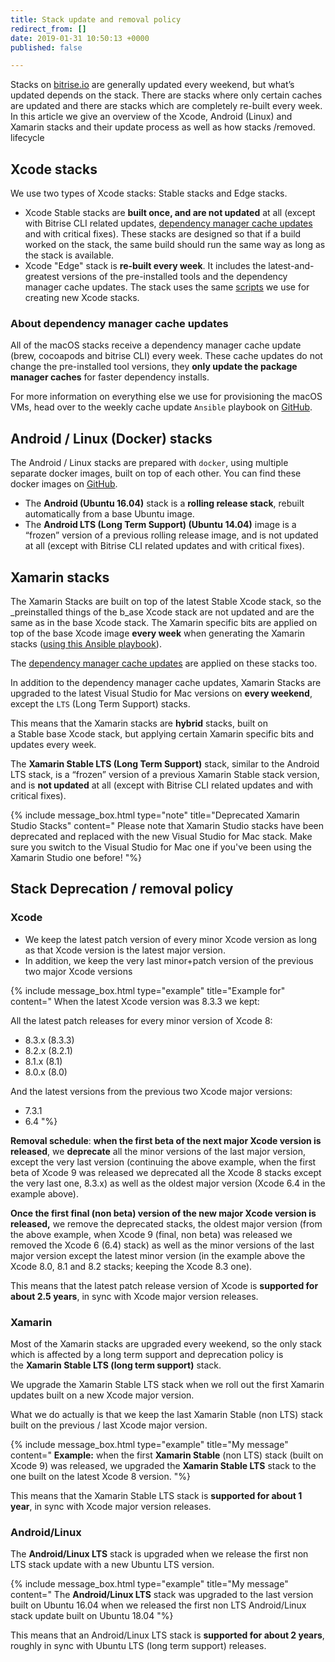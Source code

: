 ```yaml
---
title: Stack update and removal policy
redirect_from: []
date: 2019-01-31 10:50:13 +0000
published: false

---
```

Stacks on [bitrise.io](https://www.bitrise.io) are generally updated every weekend, but what’s updated depends on the stack. There are stacks where only certain caches are updated and there are stacks which are completely re-built every week. In this article we give an overview of the Xcode, Android (Linux) and Xamarin stacks and their update process as well as how stacks /removed. lifecycle

## Xcode stacks

We use two types of Xcode stacks: Stable stacks and Edge stacks.

* Xcode Stable stacks are **built once, and are not updated** at all (except with Bitrise CLI related updates, [dependency manager cache updates](/infrastructure/stack-update-and-removal-policy/#about-dependency-manager-cache-updates) and with critical fixes). These stacks are designed so that if a build worked on the stack, the same build should run the same way as long as the stack is available.
* Xcode "Edge" stack is **re-built every week**. It includes the latest-and-greatest versions of the pre-installed tools and the dependency manager cache updates. The stack uses the same [scripts](https://github.com/bitrise-io/osx-box-bootstrap) we use for creating new Xcode stacks.

### **About dependency manager cache updates**

All of the macOS stacks receive a dependency manager cache update (brew, cocoapods and bitrise CLI) every week. These cache updates do not change the pre-installed tool versions, they **only update the package manager caches** for faster dependency installs. 

For more information on everything else we use for provisioning the macOS VMs, head over to the weekly cache update `Ansible` playbook on [GitHub](https://github.com/bitrise-io/osx-box-bootstrap/blob/master/weekly-cache-update-playbook.yml).

## Android / Linux (Docker) stacks

The Android / Linux stacks are prepared with `docker`, using multiple separate docker images, built on top of each other. You can find these docker images on [GitHub](https://github.com/bitrise-docker).

* The **Android (Ubuntu 16.04)** stack is a **rolling release stack**, rebuilt automatically from a base Ubuntu image.
* The **Android LTS (Long Term Support) (Ubuntu 14.04)** image is a “frozen” version of a previous rolling release image, and is not updated at all (except with Bitrise CLI related updates and with critical fixes).

## Xamarin stacks

The Xamarin Stacks are built on top of the latest Stable Xcode stack, so the _preinstalled things of the b_ase Xcode stack are not updated and are the same as in the base Xcode stack. The Xamarin specific bits are applied on top of the base Xcode image **every week** when generating the Xamarin stacks ([using this Ansible playbook](https://github.com/bitrise-io/osx-box-bootstrap/blob/master/xamarin-playbook.yml)).

The [dependency manager cache updates](infrastructure/stack-update-and-removal-policy/#about-dependency-manager-cache-updates) are applied on these stacks too.

In addition to the dependency manager cache updates, Xamarin Stacks are upgraded to the latest Visual Studio for Mac versions on **every weekend**, except the `LTS` (Long Term Support) stacks.

This means that the Xamarin stacks are **hybrid** stacks, built on a Stable base Xcode stack, but applying certain Xamarin specific bits and updates every week.

The **Xamarin Stable LTS (Long Term Support)** stack, similar to the Android LTS stack, is a “frozen” version of a previous Xamarin Stable stack version, and is **not updated** at all (except with Bitrise CLI related updates and with critical fixes).

{% include message_box.html type="note" title="Deprecated Xamarin Studio Stacks" content="
Please note that Xamarin Studio stacks have been deprecated and replaced with the new Visual Studio for Mac stack. Make sure you switch to the Visual Studio for Mac one if you've been using the Xamarin Studio one before!
"%}

## Stack Deprecation / removal policy

### Xcode

* We keep the latest patch version of every minor Xcode version as long as that Xcode version is the latest major version.
* In addition, we keep the very last minor+patch version of the previous two major Xcode versions

{% include message_box.html type="example" title="Example for" content=" When the latest Xcode version was 8.3.3 we kept:

All the latest patch releases for every minor version of Xcode 8:

* 8.3.x (8.3.3)
* 8.2.x (8.2.1)
* 8.1.x (8.1)
* 8.0.x (8.0)

And the latest versions from the previous two Xcode major versions:

* 7.3.1
* 6.4
  "%}

**Removal schedule**: **when the first beta of the next major Xcode version is released**, we **deprecate** all the minor versions of the last major version, except the very last version (continuing the above example, when the first beta of Xcode 9 was released we deprecated all the Xcode 8 stacks except the very last one, 8.3.x) as well as the oldest major version (Xcode 6.4 in the example above).

**Once the first final (non beta) version of the new major Xcode version is released,** we remove the deprecated stacks, the oldest major version (from the above example, when Xcode 9 (final, non beta) was released we removed the Xcode 6 (6.4) stack) as well as the minor versions of the last major version except the latest minor version (in the example above the Xcode 8.0, 8.1 and 8.2 stacks; keeping the Xcode 8.3 one).

This means that the latest patch release version of Xcode is **supported for about 2.5 years**, in sync with Xcode major version releases.

### Xamarin

Most of the Xamarin stacks are upgraded every weekend, so the only stack which is affected by a long term support and deprecation policy is the **Xamarin Stable LTS (long term support)** stack.

We upgrade the Xamarin Stable LTS stack when we roll out the first Xamarin updates built on a new Xcode major version.

What we do actually is that we keep the last Xamarin Stable (non LTS) stack built on the previous / last Xcode major version.

{% include message_box.html type="example" title="My message" content="
**Example:** when the first **Xamarin Stable** (non LTS) stack (built on Xcode 9) was released, we upgraded the **Xamarin Stable LTS** stack to the one built on the latest Xcode 8 version.
"%}

This means that the Xamarin Stable LTS stack is **supported for about 1 year**, in sync with Xcode major version releases.

### Android/Linux

The **Android/Linux LTS** stack is upgraded when we release the first non LTS stack update with a new Ubuntu LTS version.

{% include message_box.html type="example" title="My message" content="
The **Android/Linux LTS** stack was upgraded to the last version built on Ubuntu 16.04 when we released the first non LTS Android/Linux stack update built on Ubuntu 18.04
"%}

This means that an Android/Linux LTS stack is **supported for about 2 years**, roughly in sync with Ubuntu LTS (long term support) releases.
